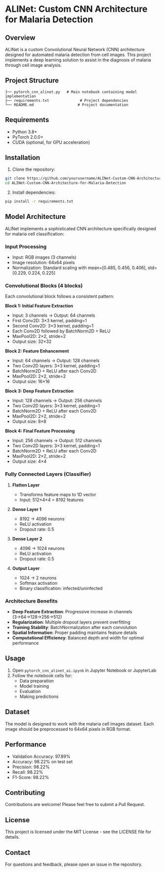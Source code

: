# ALINet: Custom CNN Architecture for Malaria Detection

## Overview
ALINet is a custom Convolutional Neural Network (CNN) architecture designed for automated malaria detection from cell images. This project implements a deep learning solution to assist in the diagnosis of malaria through cell image analysis.

## Project Structure
```
├── pytorch_cnn_alinet.py   # Main notebook containing model implementation
├── requirements.txt              # Project dependencies
└── README.md                    # Project documentation
```

## Requirements
- Python 3.8+
- PyTorch 2.0.0+
- CUDA (optional, for GPU acceleration)

## Installation
1. Clone the repository:
```bash
git clone https://github.com/yourusername/ALINet-Custom-CNN-Architecture-for-Malaria-Detection.git
cd ALINet-Custom-CNN-Architecture-for-Malaria-Detection
```

2. Install dependencies:
```bash
pip install -r requirements.txt
```

## Model Architecture
ALINet implements a sophisticated CNN architecture specifically designed for malaria cell classification:

### Input Processing
- Input: RGB images (3 channels)
- Image resolution: 64x64 pixels
- Normalization: Standard scaling with mean=[0.485, 0.456, 0.406], std=[0.229, 0.224, 0.225]

### Convolutional Blocks (4 blocks)
Each convolutional block follows a consistent pattern:

**Block 1: Initial Feature Extraction**
- Input: 3 channels → Output: 64 channels
- First Conv2D: 3×3 kernel, padding=1
- Second Conv2D: 3×3 kernel, padding=1
- Each Conv2D followed by BatchNorm2D + ReLU
- MaxPool2D: 2×2, stride=2
- Output size: 32×32

**Block 2: Feature Enhancement**
- Input: 64 channels → Output: 128 channels
- Two Conv2D layers: 3×3 kernel, padding=1
- BatchNorm2D + ReLU after each Conv2D
- MaxPool2D: 2×2, stride=2
- Output size: 16×16

**Block 3: Deep Feature Extraction**
- Input: 128 channels → Output: 256 channels
- Two Conv2D layers: 3×3 kernel, padding=1
- BatchNorm2D + ReLU after each Conv2D
- MaxPool2D: 2×2, stride=2
- Output size: 8×8

**Block 4: Final Feature Processing**
- Input: 256 channels → Output: 512 channels
- Two Conv2D layers: 3×3 kernel, padding=1
- BatchNorm2D + ReLU after each Conv2D
- MaxPool2D: 2×2, stride=2
- Output size: 4×4

### Fully Connected Layers (Classifier)
1. **Flatten Layer**
   - Transforms feature maps to 1D vector
   - Input: 512×4×4 = 8192 features

2. **Dense Layer 1**
   - 8192 → 4096 neurons
   - ReLU activation
   - Dropout rate: 0.5

3. **Dense Layer 2**
   - 4096 → 1024 neurons
   - ReLU activation
   - Dropout rate: 0.5

4. **Output Layer**
   - 1024 → 2 neurons
   - Softmax activation
   - Binary classification: infected/uninfected

### Architecture Benefits
- **Deep Feature Extraction**: Progressive increase in channels (3→64→128→256→512)
- **Regularization**: Multiple dropout layers prevent overfitting
- **Training Stability**: BatchNormalization after each convolution
- **Spatial Information**: Proper padding maintains feature details
- **Computational Efficiency**: Balanced depth and width for optimal performance

## Usage
1. Open `pytorch_cnn_alinet_ai.ipynb` in Jupyter Notebook or JupyterLab
2. Follow the notebook cells for:
   - Data preparation
   - Model training
   - Evaluation
   - Making predictions

## Dataset
The model is designed to work with the malaria cell images dataset. Each image should be preprocessed to 64x64 pixels in RGB format.

## Performance
- Validation Accuracy: 97.89%
- Accuracy: 98.22% on test set
- Precision: 98.22%
- Recall: 98.22%
- F1-Score: 98.22%

## Contributing
Contributions are welcome! Please feel free to submit a Pull Request.

## License
This project is licensed under the MIT License - see the LICENSE file for details.

## Contact
For questions and feedback, please open an issue in the repository.
